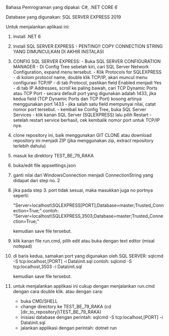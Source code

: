 Bahasa Pemrograman yang dipakai:
  C#, .NET CORE 6

Database yang digunakan:
  SQL SERVER EXPRESS 2019

Untuk menjalankan aplikasi ini:
  1. Install .NET 6
  2. Install SQL SERVER EXPRESS
    - PENTING!! COPY CONNECTION STRING YANG DIMUNCULKAN DI AKHIR INSTALASI
  3. CONFIG SQL SERVER EXPRESS:
    - Buka SQL SERVER CONFIGURATION MANAGER
    - Di Config Tree sebelah kiri, cari SQL Server Network Configuration, expand menu tersebut.
    - Klik Protocols for SQLEXPRESS
    - di kolom protocol name, double klik TCP/IP, akan muncul menu configurasi TCP/IP
    - di tab Protocol, pastikan field Enabled menjadi Yes
    - di tab IP Addresses, scroll ke paling bawah, cari TCP Dynamic Ports atau TCP Port
    - secara default port yang digunakan adalah 1433, jika kedua field (TCP Dynamic Ports dan TCP Port) kosong artinya menggunakan port 1433
    - jika salah satu field mempunyai nilai, catat nomor port tersebut. 
    - kembali ke Config Tree, buka SQL Server Services
    - klik kanan SQL Server (SQLEXPRESS) lalu pilih Restart
    - setelah restart service berhasil, cek kembalik nomor port untuk TCP/IP nya.

  4. clone repository ini, baik menggunakan GIT CLONE atau download repository ini menjadi ZIP (jika menggunakan zip, extract repository terlebih dahulu)
  5. masuk ke direktory TEST_BE_79_RAKA
  6. buka/edit file appsettings.json
  7. ganti nilai dari WindowsConnection menjadi ConnectionString yang didapat dari step no. 2
  8. jika pada step 3. port tidak sesuai, maka masukkan juga no portnya seperti:

      "Server=localhost\SQLEXPRESS[PORT];Database=master;Trusted_Connection=True;"
        contoh:
      "Server=localhost\SQLEXPRESS,3503;Database=master;Trusted_Connection=True;"

     kemudian save file tersebut.
  9. klik kanan file run.cmd, pilih edit atau buka dengan text editor (misal notepad)
  10. di baris kedua, samakan port yang digunakan oleh SQL SERVER:
      sqlcmd -S tcp:localhost,[PORT] -i Data\init.sql
        contoh:
      sqlcmd -S tcp:localhost,3503 -i Data\init.sql

      kemudian save file tersebut.

  11. untuk menjalankan applikasi ini cukup dengan menjalankan run.cmd dengan cara double klik. 
      atau dengan cara:
      - buka CMD/SHELL
      - change directory ke TEST_BE_79_RAKA (cd [dir_to_repository]\TEST_BE_79_RAKA)
      - inisiasi database dengan perintah:
        sqlcmd -S tcp:localhost,[PORT] -i Data\init.sql
      - jalankan applikasi dengan perintah:
        dotnet run
